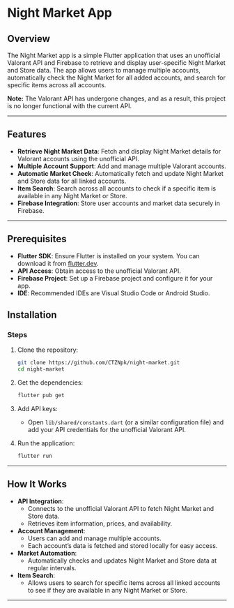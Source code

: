 # Night Market App

## Overview
The Night Market app is a simple Flutter application that uses an unofficial Valorant API and Firebase to retrieve and display user-specific Night Market and Store data. The app allows users to manage multiple accounts, automatically check the Night Market for all added accounts, and search for specific items across all accounts.

**Note:** The Valorant API has undergone changes, and as a result, this project is no longer functional with the current API.

---

## Features
- **Retrieve Night Market Data**: Fetch and display Night Market details for Valorant accounts using the unofficial API.
- **Multiple Account Support**: Add and manage multiple Valorant accounts.
- **Automatic Market Check**: Automatically fetch and update Night Market and Store data for all linked accounts.
- **Item Search**: Search across all accounts to check if a specific item is available in any Night Market or Store.
- **Firebase Integration**: Store user accounts and market data securely in Firebase.

---

## Prerequisites
- **Flutter SDK**: Ensure Flutter is installed on your system. You can download it from [flutter.dev](https://flutter.dev/docs/get-started/install).
- **API Access**: Obtain access to the unofficial Valorant API.
- **Firebase Project**: Set up a Firebase project and configure it for your app.
- **IDE**: Recommended IDEs are Visual Studio Code or Android Studio.

## Installation

### Steps
1. Clone the repository:
    ```bash
    git clone https://github.com/CTZNpk/night-market.git
    cd night-market
    ```

2. Get the dependencies:
    ```bash
    flutter pub get
    ```

3. Add API keys:
    - Open `lib/shared/constants.dart` (or a similar configuration file) and add your API credentials for the unofficial Valorant API.

4. Run the application:
    ```bash
    flutter run
    ```

---


## How It Works
- **API Integration**:
  - Connects to the unofficial Valorant API to fetch Night Market and Store data.
  - Retrieves item information, prices, and availability.
- **Account Management**:
  - Users can add and manage multiple accounts.
  - Each account’s data is fetched and stored locally for easy access.
- **Market Automation**:
  - Automatically checks and updates Night Market and Store data at regular intervals.
- **Item Search**:
  - Allows users to search for specific items across all linked accounts to see if they are available in any Night Market or Store.

---

